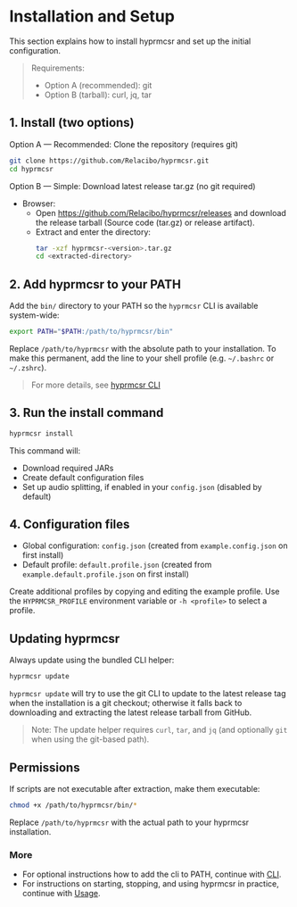# Installation and Setup

This section explains how to install hyprmcsr and set up the initial configuration.

> Requirements:
> - Option A (recommended): git
> - Option B (tarball): curl, jq, tar

## 1. Install (two options)

Option A — Recommended: Clone the repository (requires git)
```bash
git clone https://github.com/Relacibo/hyprmcsr.git
cd hyprmcsr
```

Option B — Simple: Download latest release tar.gz (no git required)

- Browser:
  - Open https://github.com/Relacibo/hyprmcsr/releases and download the release tarball (Source code (tar.gz) or release artifact).
  - Extract and enter the directory:
    ```bash
    tar -xzf hyprmcsr-<version>.tar.gz
    cd <extracted-directory>
    ```


## 2. Add hyprmcsr to your PATH

Add the `bin/` directory to your PATH so the `hyprmcsr` CLI is available system-wide:

```bash
export PATH="$PATH:/path/to/hyprmcsr/bin"
```

Replace `/path/to/hyprmcsr` with the absolute path to your installation. To make this permanent, add the line to your shell profile (e.g. `~/.bashrc` or `~/.zshrc`).

> For more details, see [hyprmcsr CLI](./002-cli.md)

## 3. Run the install command

```bash
hyprmcsr install
```
This command will:
- Download required JARs
- Create default configuration files
- Set up audio splitting, if enabled in your `config.json` (disabled by default)

## 4. Configuration files

- Global configuration: `config.json` (created from `example.config.json` on first install)  
- Default profile: `default.profile.json` (created from `example.default.profile.json` on first install)

Create additional profiles by copying and editing the example profile. Use the `HYPRMCSR_PROFILE` environment variable or `-h <profile>` to select a profile.

## Updating hyprmcsr

Always update using the bundled CLI helper:

```bash
hyprmcsr update
```

`hyprmcsr update` will try to use the git CLI to update to the latest release tag when the installation is a git checkout; otherwise it falls back to downloading and extracting the latest release tarball from GitHub.

> Note: The update helper requires `curl`, `tar`, and `jq` (and optionally `git` when using the git-based path).

## Permissions

If scripts are not executable after extraction, make them executable:

```bash
chmod +x /path/to/hyprmcsr/bin/*
```

Replace `/path/to/hyprmcsr` with the actual path to your hyprmcsr installation.

### More

- For optional instructions how to add the cli to PATH, continue with [CLI](002-cli.md).
- For instructions on starting, stopping, and using hyprmcsr in practice, continue with [Usage](./003-usage.md).
